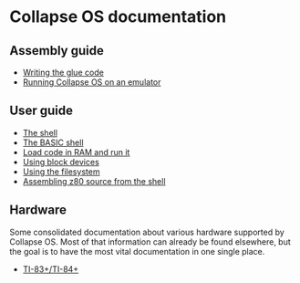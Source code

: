 # Collapse OS documentation

## Assembly guide

* [Writing the glue code](glue-code.md)
* [Running Collapse OS on an emulator](emulate.md)

## User guide

* [The shell](../apps/shell/README.md)
* [The BASIC shell](../apps/basic/README.md)
* [Load code in RAM and run it](load-run-code.md)
* [Using block devices](blockdev.md)
* [Using the filesystem](fs.md)
* [Assembling z80 source from the shell](zasm.md)

## Hardware

Some consolidated documentation about various hardware supported by Collapse OS.
Most of that information can already be found elsewhere, but the goal is to have
the most vital documentation in one single place.

* [TI-83+/TI-84+](ti8x.md)
